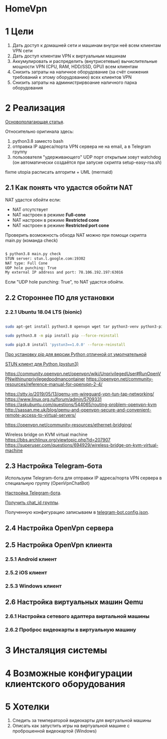 # HomeVpn

# 1 Цели

1. Дать доступ к домашней сети и машинам внутри неё всем клиентам VPN сети
2. Дать доступ клиентам VPN к виртуальным машинам
3. Аккумулировать и распределить (внутрисетевые) вычислительные мощности VPN (CPU, RAM, HDD/SSD, GPU) всем клиентам
4. Снизить затраты на наличное оборудование (за счёт снижения требований к этому оборудованию) всех клиентов VPN
5. Снизить затраты на администрирвоание наличного парка оборудования


# 2 Реализация

[Основополагающая статья](https://habr.com/ru/post/482888/).

Относительно оригинала здесь:
1. python3.8 заместо bash
2. отправка IP адреса/порта VPN сервера не на email, а в Telegram группу
3. пользователя "удерживающего" UDP порт открытым зовут watchdog (он автоматически создаётся при запуске скрипта setup-easy-rsa.sh)

fixme utopia расписать алгоритм + UML (mermaid)

## 2.1 Как понять что удастся обойти NAT

NAT удастся обойти если:
 - NAT отсутствует
 - NAT настроен в режиме **Full-cone**
 - NAT настроен в режиме **Restricted cone**
 - NAT настроен в режиме **Restricted port cone**

Проверить возможность обхода NAT можно при помощи скрипта main.py (команда check)

```bash

$ python3.8 main.py check
STUN server: stun.l.google.com:19302
NAT type: Full Cone
UDP hole punching: True
My external IP address and port: 78.106.192.197:63016

```

Если "UDP hole punching: True", то NAT удастся обойти.


## 2.2 Стороннее ПО для установки

### 2.2.1 Ubuntu 18.04 LTS (bionic)

```bash

sudo apt-get install python3.8 openvpn wget tar python3-venv python3-pip

sudo python3.8 -m pip install pip --force-reinstall

sudo pip3.8 install 'pystun3==1.0.0' --force-reinstall

```

[Про установку pip для версии Python отличной от умолчательной](https://stackoverflow.com/a/63207387)

[STUN клиент для Python (pystun3)](https://pypi.org/project/pystun3/)

https://community.openvpn.net/openvpn/wiki/UnprivilegedUser#RunOpenVPNwithinunprivilegedpodmancontainer
https://openvpn.net/community-resources/reference-manual-for-openvpn-2-4/

https://stty.io/2019/05/13/qemu-vm-wireguard-vpn-tun-tap-networking/
https://www.linux.org.ru/forum/admin/5709331
https://askubuntu.com/questions/544065/routing-problem-openvpn-kvm
http://sassan.me.uk/blog/qemu-and-openvpn-secure-and-convenient-remote-access-to-virtual-servers/

https://openvpn.net/community-resources/ethernet-bridging/


Wireless bridge on KVM virtual machine
https://bbs.archlinux.org/viewtopic.php?id=207907
https://superuser.com/questions/694929/wireless-bridge-on-kvm-virtual-machine

## 2.3 Настройка Telegram-бота

Используем Telegram-бота для отправки IP адреса/порта VPN сервера в специальную группу (OpenVpnChatBot)

[Настройка Telegram-бота](https://medium.com/javarevisited/sending-a-message-to-a-telegram-channel-the-easy-way-eb0a0b32968).

[Получить chat_id группы](https://perfluence.net/blog/article/kak-uznat-id-telegram).

Полученную конфигурацию записываем в [telegram-bot.config.json](telegram-bot.config.json).


## 2.4 Настройка OpenVpn сервера


## 2.5 Настройка OpenVpn клиента


### 2.5.1 Android клиент


### 2.5.2 iOS клиент


### 2.5.3 Windows клиент


## 2.6 Настройка виртуальных машин Qemu


### 2.6.1 Настройка сетевого адаптера виртальной машины


### 2.6.2 Проброс видеокарты в виртуальную машину


# 3 Инсталяция системы


# 4 Возможные конфигурации клиентского оборудования


# 5 Хотелки

1. Следить за температорой видеокарты для виртуальной машины
2. Описать как запустить игры на виртуальной машине с проброшенной видеокартой (Windows)
